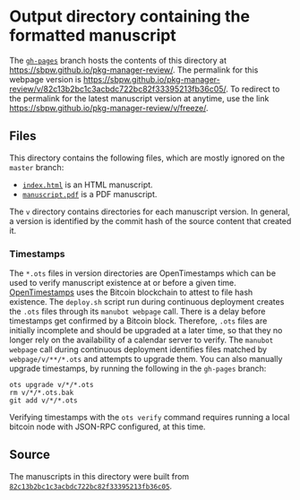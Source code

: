 # Output directory containing the formatted manuscript

The [`gh-pages`](https://github.com/sbpw/pkg-manager-review/tree/gh-pages) branch hosts the contents of this directory at <https://sbpw.github.io/pkg-manager-review/>.
The permalink for this webpage version is <https://sbpw.github.io/pkg-manager-review/v/82c13b2bc1c3acbdc722bc82f33395213fb36c05/>.
To redirect to the permalink for the latest manuscript version at anytime, use the link <https://sbpw.github.io/pkg-manager-review/v/freeze/>.

## Files

This directory contains the following files, which are mostly ignored on the `master` branch:

+ [`index.html`](index.html) is an HTML manuscript.
+ [`manuscript.pdf`](manuscript.pdf) is a PDF manuscript.

The `v` directory contains directories for each manuscript version.
In general, a version is identified by the commit hash of the source content that created it.

### Timestamps

The `*.ots` files in version directories are OpenTimestamps which can be used to verify manuscript existence at or before a given time.
[OpenTimestamps](https://opentimestamps.org/) uses the Bitcoin blockchain to attest to file hash existence.
The `deploy.sh` script run during continuous deployment creates the `.ots` files through its `manubot webpage` call.
There is a delay before timestamps get confirmed by a Bitcoin block.
Therefore, `.ots` files are initially incomplete and should be upgraded at a later time, so that they no longer rely on the availability of a calendar server to verify.
The `manubot webpage` call during continuous deployment identifies files matched by `webpage/v/**/*.ots` and attempts to upgrade them.
You can also manually upgrade timestamps, by running the following in the `gh-pages` branch:

```shell
ots upgrade v/*/*.ots
rm v/*/*.ots.bak
git add v/*/*.ots
```

Verifying timestamps with the `ots verify` command requires running a local bitcoin node with JSON-RPC configured, at this time.

## Source

The manuscripts in this directory were built from
[`82c13b2bc1c3acbdc722bc82f33395213fb36c05`](https://github.com/sbpw/pkg-manager-review/commit/82c13b2bc1c3acbdc722bc82f33395213fb36c05).
